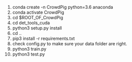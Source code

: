 1. conda create -n CrowdPig python=3.6 anaconda
2. conda activate CrowdPig
3. cd $ROOT_OF_CrowdPig
4. cd det_tools_cuda
5. python3 setup.py install
6. cd ..
7. pip3 install -r requirements.txt
8. check config.py to make sure your data folder are right.
9. python3 train.py
10. python3 test.py